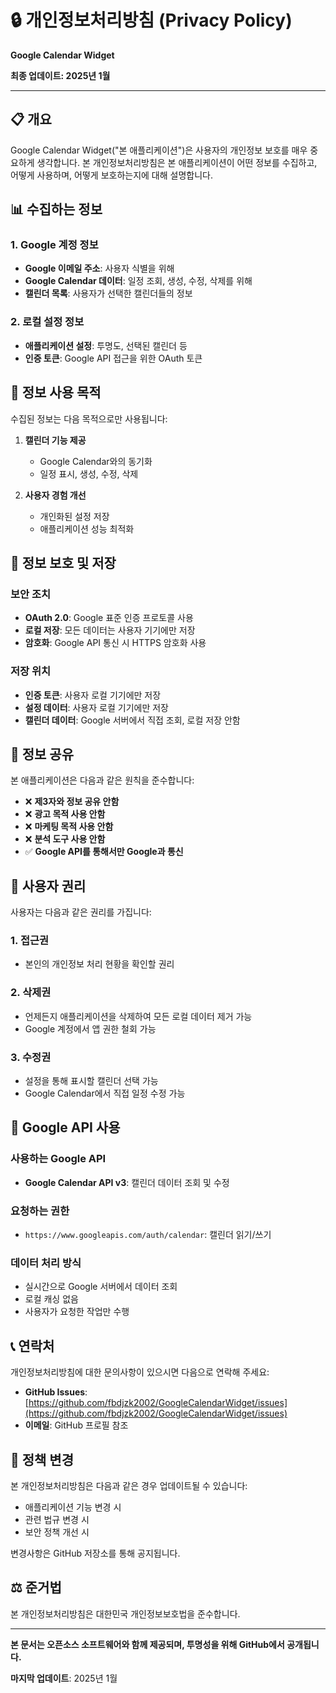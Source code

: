 # 🔒 개인정보처리방침 (Privacy Policy)

**Google Calendar Widget**

**최종 업데이트: 2025년 1월**

---

## 📋 개요

Google Calendar Widget("본 애플리케이션")은 사용자의 개인정보 보호를 매우 중요하게 생각합니다. 본 개인정보처리방침은 본 애플리케이션이 어떤 정보를 수집하고, 어떻게 사용하며, 어떻게 보호하는지에 대해 설명합니다.

## 📊 수집하는 정보

### 1. Google 계정 정보
- **Google 이메일 주소**: 사용자 식별을 위해
- **Google Calendar 데이터**: 일정 조회, 생성, 수정, 삭제를 위해
- **캘린더 목록**: 사용자가 선택한 캘린더들의 정보

### 2. 로컬 설정 정보
- **애플리케이션 설정**: 투명도, 선택된 캘린더 등
- **인증 토큰**: Google API 접근을 위한 OAuth 토큰

## 🎯 정보 사용 목적

수집된 정보는 다음 목적으로만 사용됩니다:

1. **캘린더 기능 제공**
   - Google Calendar와의 동기화
   - 일정 표시, 생성, 수정, 삭제

2. **사용자 경험 개선**
   - 개인화된 설정 저장
   - 애플리케이션 성능 최적화

## 🔐 정보 보호 및 저장

### 보안 조치
- **OAuth 2.0**: Google 표준 인증 프로토콜 사용
- **로컬 저장**: 모든 데이터는 사용자 기기에만 저장
- **암호화**: Google API 통신 시 HTTPS 암호화 사용

### 저장 위치
- **인증 토큰**: 사용자 로컬 기기에만 저장
- **설정 데이터**: 사용자 로컬 기기에만 저장
- **캘린더 데이터**: Google 서버에서 직접 조회, 로컬 저장 안함

## 🚫 정보 공유

본 애플리케이션은 다음과 같은 원칙을 준수합니다:

- ❌ **제3자와 정보 공유 안함**
- ❌ **광고 목적 사용 안함**
- ❌ **마케팅 목적 사용 안함**
- ❌ **분석 도구 사용 안함**
- ✅ **Google API를 통해서만 Google과 통신**

## 👤 사용자 권리

사용자는 다음과 같은 권리를 가집니다:

### 1. 접근권
- 본인의 개인정보 처리 현황을 확인할 권리

### 2. 삭제권
- 언제든지 애플리케이션을 삭제하여 모든 로컬 데이터 제거 가능
- Google 계정에서 앱 권한 철회 가능

### 3. 수정권
- 설정을 통해 표시할 캘린더 선택 가능
- Google Calendar에서 직접 일정 수정 가능

## 🔄 Google API 사용

### 사용하는 Google API
- **Google Calendar API v3**: 캘린더 데이터 조회 및 수정

### 요청하는 권한
- `https://www.googleapis.com/auth/calendar`: 캘린더 읽기/쓰기

### 데이터 처리 방식
- 실시간으로 Google 서버에서 데이터 조회
- 로컬 캐싱 없음
- 사용자가 요청한 작업만 수행

## 📞 연락처

개인정보처리방침에 대한 문의사항이 있으시면 다음으로 연락해 주세요:

- **GitHub Issues**: [https://github.com/fbdjzk2002/GoogleCalendarWidget/issues](https://github.com/fbdjzk2002/GoogleCalendarWidget/issues)
- **이메일**: GitHub 프로필 참조

## 📝 정책 변경

본 개인정보처리방침은 다음과 같은 경우 업데이트될 수 있습니다:

- 애플리케이션 기능 변경 시
- 관련 법규 변경 시
- 보안 정책 개선 시

변경사항은 GitHub 저장소를 통해 공지됩니다.

## ⚖️ 준거법

본 개인정보처리방침은 대한민국 개인정보보호법을 준수합니다.

---

**본 문서는 오픈소스 소프트웨어와 함께 제공되며, 투명성을 위해 GitHub에서 공개됩니다.**

**마지막 업데이트**: 2025년 1월
